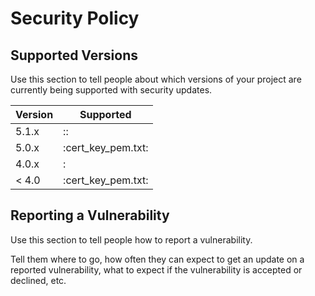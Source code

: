 # Security Policy

## Supported Versions

Use this section to tell people about which versions of your project are
currently being supported with security updates.

| Version | Supported          |
| ------- | ------------------ |
| 5.1.x   | ::                 |
| 5.0.x   | :cert_key_pem.txt: |
| 4.0.x   | :                  |
| < 4.0   | :cert_key_pem.txt: |             

## Reporting a Vulnerability

Use this section to tell people how to report a vulnerability.

Tell them where to go, how often they can expect to get an update on a
reported vulnerability, what to expect if the vulnerability is accepted or
declined, etc.
